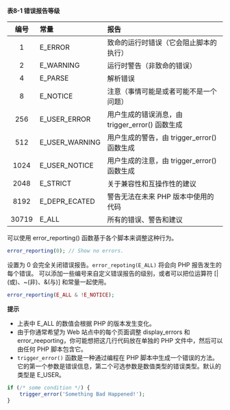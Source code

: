 **表8-1 错误报告等级**

| 编号 | 常量 | 报告 |
| :-: |:- |:- |
| 1 | E_ERROR | 致命的运行时错误（它会阻止脚本的执行）|
| 2 | E_WARNING | 运行时警告（非致命的错误） |
| 4 | E_PARSE | 解析错误 |
| 8 | E_NOTICE | 注意（事情可能是或者可能不是一个问题） |
| 256 | E_USER_ERROR | 用户生成的错误消息，由 trigger_error() 函数生成 |
| 512 | E_USER_WARNING | 用户生成的警告，由 trigger_error() 函数生成 |
| 1024 | E_USER_NOTICE | 用户生成的注意，由 trigger_error() 函数生成 |
| 2048 | E_STRICT | 关于兼容性和互操作性的建议 |
| 8192 | E_DEPR_ECATED | 警告无法在未来 PHP 版本中使用的代码 |
| 30719 | E_ALL | 所有的错误、警告和建议 |

可以使用 error_reporting() 函数基于各个脚本来调整这种行为。

```php
error_reporting(0);	// Show no errors.
```

设置为 0 会完全关闭错误报告。`error_repoting(E_ALL)` 将会向 PHP 报告发生的每个错误。 可以添加一些编号来自定义错误报告的级别，或者可以把位运算符 [|(或)、~(非)、&(与)] 和常量一起使用。

```php
error_reporting(E_ALL & !E_NOTICE);
```

**提示**

+ 上表中 E_ALL 的数值会根据 PHP 的版本发生变化。
+ 由于你通常希望为 Web 站点中的每个页面调整 display_errors 和 error_reeporting，你可能想把这几行代码放在单独的 PHP 文件中，然后可以由任何 PHP 脚本包含它。
+ `trigger_error()` 函数是一种通过编程在 PHP 脚本中生成一个错误的方法。它的第一个参数是错误信息，第二个可选参数是数值类型的错误类型。默认的类型是 E_USER。

```php
if (/* some condition */) {
    trigger_error('Something Bad Happened!');
}
```

